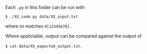 Each `.py` in this folder can be run with

`$ ./XX_code.py data/XX_input.txt`

where `XX` matches `0[12345678]`.


Where appliclable, output can be compared against the output of

`$ cat data/XX_expected_output.txt`.
